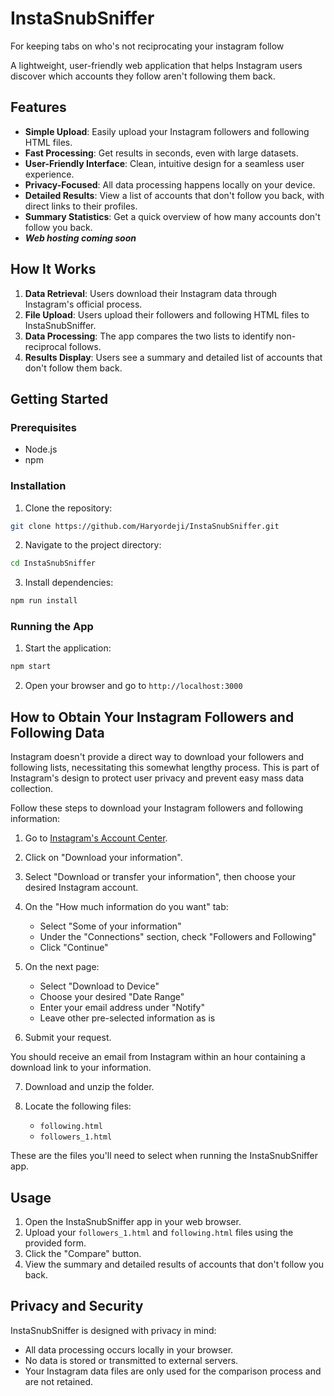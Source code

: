 # InstaSnubSniffer
For keeping tabs on who's not reciprocating your instagram follow

A lightweight, user-friendly web application that helps Instagram users discover which accounts they follow aren't following them back. 

## Features

- **Simple Upload**: Easily upload your Instagram followers and following HTML files.
- **Fast Processing**: Get results in seconds, even with large datasets.
- **User-Friendly Interface**: Clean, intuitive design for a seamless user experience.
- **Privacy-Focused**: All data processing happens locally on your device.
- **Detailed Results**: View a list of accounts that don't follow you back, with direct links to their profiles.
- **Summary Statistics**: Get a quick overview of how many accounts don't follow you back.
- ***Web hosting coming soon***

## How It Works

1. **Data Retrieval**: Users download their Instagram data through Instagram's official process.
2. **File Upload**: Users upload their followers and following HTML files to InstaSnubSniffer.
3. **Data Processing**: The app compares the two lists to identify non-reciprocal follows.
4. **Results Display**: Users see a summary and detailed list of accounts that don't follow them back.

## Getting Started

### Prerequisites

- Node.js 
- npm 

### Installation

1. Clone the repository:
```bash
git clone https://github.com/Haryordeji/InstaSnubSniffer.git
```

2.  Navigate to the project directory:
```bash
cd InstaSnubSniffer
```
3. Install dependencies:
```bash
npm run install
```
### Running the App

1. Start the application:
```bash
npm start
```
2. Open your browser and go to `http://localhost:3000`

## How to Obtain Your Instagram Followers and Following Data

Instagram doesn't provide a direct way to download your followers and following lists, necessitating this somewhat lengthy process. This is part of Instagram's design to protect user privacy and prevent easy mass data collection.

Follow these steps to download your Instagram followers and following information:

1. Go to [Instagram's Account Center](https://accountscenter.instagram.com/info_and_permissions/).

2. Click on "Download your information".

3. Select "Download or transfer your information", then choose your desired Instagram account.

4. On the "How much information do you want" tab:
   - Select "Some of your information"
   - Under the "Connections" section, check "Followers and Following"
   - Click "Continue"

5. On the next page:
   - Select "Download to Device"
   - Choose your desired "Date Range"
   - Enter your email address under "Notify"
   - Leave other pre-selected information as is

6. Submit your request.

You should receive an email from Instagram within an hour containing a download link to your information.

7. Download and unzip the folder.

8. Locate the following files:
   - `following.html`
   - `followers_1.html`

These are the files you'll need to select when running the InstaSnubSniffer app.

## Usage

1. Open the InstaSnubSniffer app in your web browser.
2. Upload your `followers_1.html` and `following.html` files using the provided form.
3. Click the "Compare" button.
4. View the summary and detailed results of accounts that don't follow you back.

## Privacy and Security

InstaSnubSniffer is designed with privacy in mind:
- All data processing occurs locally in your browser.
- No data is stored or transmitted to external servers.
- Your Instagram data files are only used for the comparison process and are not retained.